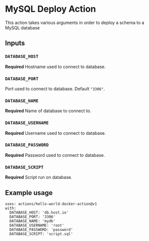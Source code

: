 # MySQL Deploy Action

This action takes various arguments in order to deploy a schema to a MySQL database

## Inputs

### `DATABASE_HOST`

**Required** Hostname used to connect to database.

### `DATABASE_PORT`

Port used to connect to database. Default `"3306"`.

### `DATABASE_NAME`

**Required** Name of database to connect to.

### `DATABASE_USERNAME`

**Required** Username used to connect to database.

### `DATABASE_PASSWORD`

**Required** Password used to connect to database.

### `DATABASE_SCRIPT`

**Required** Script run on database.

## Example usage

```
uses: actions/hello-world-docker-action@v1
with:
  DATABASE_HOST: 'db.host.io'
  DATABASE_PORT: '3306'
  DATABASE_NAME: 'mydb'
  DATABASE_USERNAME: 'root'
  DATABASE_PASSWORD: 'password'
  DATABASE_SCRIPT: 'script.sql'
```